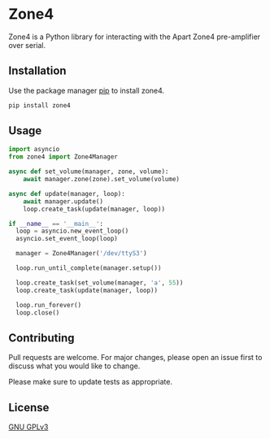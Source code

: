 # Zone4

Zone4 is a Python library for interacting with the Apart Zone4 pre-amplifier over serial.

## Installation

Use the package manager [pip](https://pip.pypa.io/en/stable/) to install zone4.

```bash
pip install zone4
```

## Usage
```python
import asyncio
from zone4 import Zone4Manager

async def set_volume(manager, zone, volume):
	await manager.zone(zone).set_volume(volume)

async def update(manager, loop):
	await manager.update()
	loop.create_task(update(manager, loop))

if __name__ == '__main__':
  loop = asyncio.new_event_loop()
  asyncio.set_event_loop(loop)

  manager = Zone4Manager('/dev/ttyS3')

  loop.run_until_complete(manager.setup())

  loop.create_task(set_volume(manager, 'a', 55))
  loop.create_task(update(manager, loop))

  loop.run_forever()
  loop.close()
```

## Contributing

Pull requests are welcome. For major changes, please open an issue first
to discuss what you would like to change.

Please make sure to update tests as appropriate.

## License

[GNU GPLv3](https://choosealicense.com/licenses/gpl-3.0/)